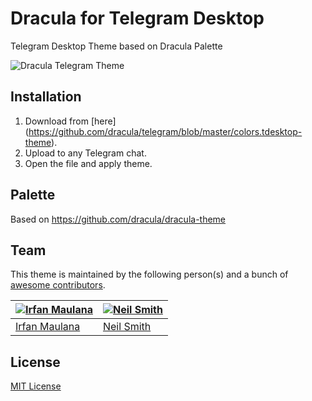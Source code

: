 # Dracula for Telegram Desktop
Telegram Desktop Theme based on Dracula Palette

![Dracula Telegram Theme](https://raw.githubusercontent.com/mazipan/dracula-telegram-theme/master/preview.PNG)

## Installation
1. Download from [here] (https://github.com/dracula/telegram/blob/master/colors.tdesktop-theme).
2. Upload to any Telegram chat.
3. Open the file and apply theme.

## Palette
Based on https://github.com/dracula/dracula-theme

## Team

This theme is maintained by the following person(s) and a bunch of [awesome contributors](https://github.com/dracula/template/graphs/contributors).

[![Irfan Maulana](https://avatars3.githubusercontent.com/u/7221389?v=3&s=70)](https://github.com/mazipan) | [![Neil Smith](https://avatars2.githubusercontent.com/u/8648114?v=3&s=70)](https://github.com/nmsmith22389)
--- | ---
[Irfan Maulana](https://github.com/mazipan) | [Neil Smith](https://github.com/nmsmith22389)

## License

[MIT License](./LICENSE)
